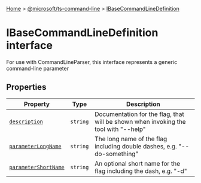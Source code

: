 [Home](./index) &gt; [@microsoft/ts-command-line](./ts-command-line.md) &gt; [IBaseCommandLineDefinition](./ts-command-line.ibasecommandlinedefinition.md)

# IBaseCommandLineDefinition interface

For use with CommandLineParser, this interface represents a generic command-line parameter

## Properties

|  Property | Type | Description |
|  --- | --- | --- |
|  [`description`](./ts-command-line.ibasecommandlinedefinition.description.md) | `string` | Documentation for the flag, that will be shown when invoking the tool with "--help" |
|  [`parameterLongName`](./ts-command-line.ibasecommandlinedefinition.parameterlongname.md) | `string` | The long name of the flag including double dashes, e.g. "--do-something" |
|  [`parameterShortName`](./ts-command-line.ibasecommandlinedefinition.parametershortname.md) | `string` | An optional short name for the flag including the dash, e.g. "-d" |

